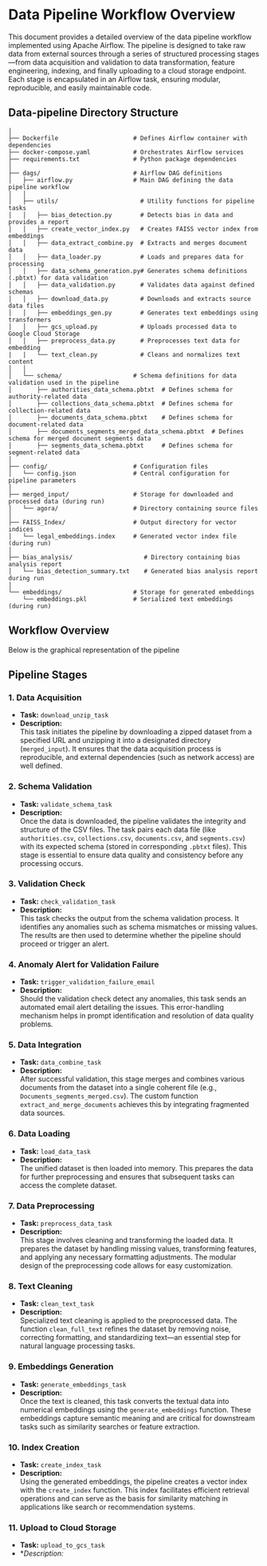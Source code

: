 # Data Pipeline Workflow Overview

This document provides a detailed overview of the data pipeline workflow implemented using Apache Airflow. The pipeline is designed to take raw data from external sources through a series of structured processing stages—from data acquisition and validation to data transformation, feature engineering, indexing, and finally uploading to a cloud storage endpoint. Each stage is encapsulated in an Airflow task, ensuring modular, reproducible, and easily maintainable code.

## Data-pipeline Directory Structure

```
│
├── Dockerfile                     # Defines Airflow container with dependencies
├── docker-compose.yaml            # Orchestrates Airflow services
├── requirements.txt               # Python package dependencies
│
├── dags/                          # Airflow DAG definitions
│   ├── airflow.py                 # Main DAG defining the data pipeline workflow
│   │
│   ├── utils/                       # Utility functions for pipeline tasks
│   │   ├── bias_detection.py        # Detects bias in data and provides a report
│   │   ├── create_vector_index.py   # Creates FAISS vector index from embeddings
│   │   ├── data_extract_combine.py  # Extracts and merges document data
│   │   ├── data_loader.py           # Loads and prepares data for processing
│   │   ├── data_schema_generation.py# Generates schema definitions (.pbtxt) for data validation
│   │   ├── data_validation.py       # Validates data against defined schemas
│   │   ├── download_data.py         # Downloads and extracts source data files
│   │   ├── embeddings_gen.py        # Generates text embeddings using transformers
│   │   ├── gcs_upload.py            # Uploads processed data to Google Cloud Storage
│   │   ├── preprocess_data.py       # Preprocesses text data for embedding
|   |   └── text_clean.py            # Cleans and normalizes text content
│   │
│   └── schema/                    # Schema definitions for data validation used in the pipeline
│       ├── authorities_data_schema.pbtxt  # Defines schema for authority-related data
│       ├── collections_data_schema.pbtxt  # Defines schema for collection-related data
│       ├── documents_data_schema.pbtxt    # Defines schema for document-related data
│       ├── documents_segments_merged_data_schema.pbtxt  # Defines schema for merged document segments data
│       ├── segments_data_schema.pbtxt     # Defines schema for segment-related data
│
├── config/                        # Configuration files
│   └── config.json                # Central configuration for pipeline parameters
│
├── merged_input/                  # Storage for downloaded and processed data (during run)
│   └── agora/                     # Directory containing source files 
│
├── FAISS_Index/                   # Output directory for vector indices
│   └── legal_embeddings.index     # Generated vector index file (during run)
│
├── bias_analysis/                    # Directory containing bias analysis report
│   └── bias_detection_summary.txt    # Generated bias analysis report during run
│
└── embeddings/                    # Storage for generated embeddings
    └── embeddings.pkl             # Serialized text embeddings (during run)
```

## Workflow Overview

Below is the graphical representation of the pipeline




## Pipeline Stages

### 1. Data Acquisition
- **Task:** `download_unzip_task`
- **Description:**  
  This task initiates the pipeline by downloading a zipped dataset from a specified URL and unzipping it into a designated directory (`merged_input`). It ensures that the data acquisition process is reproducible, and external dependencies (such as network access) are well defined.

### 2. Schema Validation
- **Task:** `validate_schema_task`
- **Description:**  
  Once the data is downloaded, the pipeline validates the integrity and structure of the CSV files. The task pairs each data file (like `authorities.csv`, `collections.csv`, `documents.csv`, and `segments.csv`) with its expected schema (stored in corresponding `.pbtxt` files). This stage is essential to ensure data quality and consistency before any processing occurs.

### 3. Validation Check
- **Task:** `check_validation_task`
- **Description:**  
  This task checks the output from the schema validation process. It identifies any anomalies such as schema mismatches or missing values. The results are then used to determine whether the pipeline should proceed or trigger an alert.

### 4. Anomaly Alert for Validation Failure
- **Task:** `trigger_validation_failure_email`
- **Description:**  
  Should the validation check detect any anomalies, this task sends an automated email alert detailing the issues. This error-handling mechanism helps in prompt identification and resolution of data quality problems.

### 5. Data Integration
- **Task:** `data_combine_task`
- **Description:**  
  After successful validation, this stage merges and combines various documents from the dataset into a single coherent file (e.g., `Documents_segments_merged.csv`). The custom function `extract_and_merge_documents` achieves this by integrating fragmented data sources.

### 6. Data Loading
- **Task:** `load_data_task`
- **Description:**  
  The unified dataset is then loaded into memory. This prepares the data for further preprocessing and ensures that subsequent tasks can access the complete dataset.

### 7. Data Preprocessing
- **Task:** `preprocess_data_task`
- **Description:**  
  This stage involves cleaning and transforming the loaded data. It prepares the dataset by handling missing values, transforming features, and applying any necessary formatting adjustments. The modular design of the preprocessing code allows for easy customization.

### 8. Text Cleaning
- **Task:** `clean_text_task`
- **Description:**  
  Specialized text cleaning is applied to the preprocessed data. The function `clean_full_text` refines the dataset by removing noise, correcting formatting, and standardizing text—an essential step for natural language processing tasks.

### 9. Embeddings Generation
- **Task:** `generate_embeddings_task`
- **Description:**  
  Once the text is cleaned, this task converts the textual data into numerical embeddings using the `generate_embeddings` function. These embeddings capture semantic meaning and are critical for downstream tasks such as similarity searches or feature extraction.

### 10. Index Creation
- **Task:** `create_index_task`
- **Description:**  
  Using the generated embeddings, the pipeline creates a vector index with the `create_index` function. This index facilitates efficient retrieval operations and can serve as the basis for similarity matching in applications like search or recommendation systems.

### 11. Upload to Cloud Storage
- **Task:** `upload_to_gcs_task`
- **Description:*